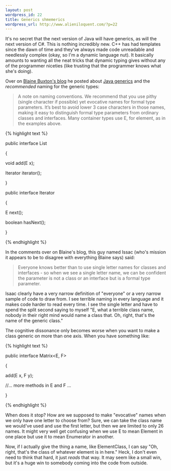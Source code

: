 ```yaml
---
layout: post
wordpress_id: 22
title: Generics shmemerics
wordpress_url: http://www.alieniloquent.com/?p=22
---
```

It's no secret that the next version of Java will have generics, as will the
next version of C#. This is nothing incredibly new. C++ has had templates
since the dawn of time and they've always made code unreadable and needlessly
complex (okay, so I'm a dynamic language nut). It basically amounts to wanting
all the neat tricks that dynamic typing gives without any of the programmer
niceties (like trusting that the programmer knows what she's doing).

Over on [Blaine Buxton's blog][1] he posted about [Java generics][2] and the
_recommended_ naming for the generic types:

> A note on naming conventions. We recommend that you use pithy (single
> character if possible) yet evocative names for formal type parameters. It’s
> best to avoid lower 3 case characters in those names, making it easy to
> distinguish formal type parameters from ordinary classes and interfaces. Many
> container types use E, for element, as in the examples above.

{% highlight text %}

public interface List<E>

{

void add(E x);

Iterator<E> iterator();

}


public interface Iterator<E>

{

E next();

boolean hasNext();

}

{% endhighlight %}

In the comments over on Blaine's blog, this guy named Issac (who's mission it
appears to be to disagree with everything Blaine says) said:

> Everyone knows better than to use single letter names for classes and
> interfaces - so when we see a single letter name, we can be confident the
> parameter is not a class or an interface but is a formal type parameter.

Isaac clearly have a very narrow definition of "everyone" or a very narrow
sample of code to draw from. I see terrible naming in every language and it
makes code harder to read every time. I see the single letter and have to
spend the split second saying to myself "E, what a terrible class name, nobody
in their right mind would name a class that. Oh, right, that's the name of the
generic class."

The cognitive dissonance only becomes worse when you want to make a class
generic on more than one axis. When you have something like:

{% highlight text %}

public interface Matrix<E, F>

{

add(E x, F y);

//... more methods in E and F ...

}

{% endhighlight %}

When does it stop? How are we supposed to make "evocative" names when we only
have one letter to choose from? Sure, we can take the class name we would've
used and use the first letter, but then we are limited to only 26 names. It
might very well get confusing when we use E to mean Element in one place but
use it to mean Enumerator in another.

Now, if I actually give the thing a name, like ElementClass, I can say "Oh,
right, that's the class of whatever element is in here." Heck, I don't even
need to think that hard, it just _reads_ that way. It may seem like a small
win, but it's a huge win to somebody coming into the code from outside.

   [1]: http://www.blainebuxton.com/weblog

   [2]: http://www.blainebuxton.com/weblog/2005/08/huh.html
